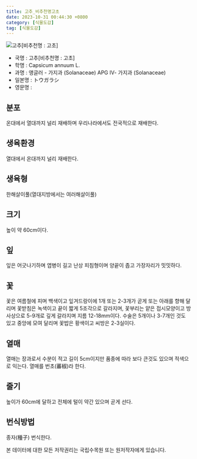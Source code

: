 ```yaml
---
title: 고추_비추천명고초
date: 2023-10-31 00:44:30 +0800
category: [식물도감]
tag: [식물도감]
---
```




![고추[비추천명 : 고초]](/fileUpload/plants/basic/Solanaceae/Capsicum/7889/1_th2.JPG)
- 국명 : 고추[비추천명 : 고초]
- 학명 : Capsicum annuum L.
- 과명 : 앵글러 - 가지과 (Solanaceae) APG Ⅳ- 가지과 (Solanaceae)
- 일본명 : トウガラシ
- 영문명 : 


## 분포
온대에서 열대까지 널리 재배하며 우리나라에서도 전국적으로 재배한다.
## 생육환경
열대에서 온대까지 널리 재배한다.
## 생육형
한해살이풀(열대지방에서는 여러해살이풀)
## 크기
높이 약 60cm이다.
## 잎
잎은 어긋나기하며 엽병이 길고 난상 피침형이며 양끝이 좁고 가장자리가 밋밋하다.
## 꽃
꽃은 여름철에 피며 백색이고 잎겨드랑이에 1개 또는 2-3개가 곧게 또는 아래를 향해 달리며 꽃받침은 녹색이고 끝이 짧게 5조각으로 갈라지며, 꽃부리는 얕은 접시모양이고 방사상으로 5-9개로 깊게 갈라지며 지름 12-18mm이다. 수술은 5개이나 3-7개인 것도 있고 중앙에 모여 달리며 꽃밥은 황색이고 씨방은 2-3실이다.
## 열매
열매는 장과로서 수분이 적고 길이 5cm이지만 품종에 따라 보다 큰것도 있으며 적색으로 익는다. 열매를 번초(蕃椒)라 한다.
## 줄기
높이가 60cm에 달하고 전체에 털이 약간 있으며 곧게 선다.
## 번식방법
종자(種子) 번식한다.






본 데이터에 대한 모든 저작권리는 국립수목원 또는 원저작자에게 있습니다.
